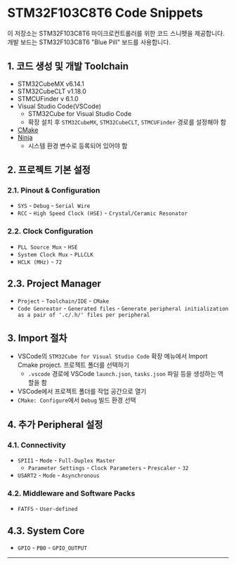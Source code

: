 # STM32F103C8T6 Code Snippets

이 저장소는 STM32F103C8T6 마이크로컨트롤러를 위한 코드 스니펫을 제공합니다. 개발 보드는 STM32F103C8T6 "Blue Pill" 보드를 사용합니다.

## 1. 코드 생성 및 개발 Toolchain

- STM32CubeMX v6.14.1
- STM32CubeCLT v1.18.0
- STMCUFinder v 6.1.0
- Visual Studio Code(VSCode)
  - STM32Cube for Visual Studio Code
  - 확장 설치 후 `STM32CubeMX`, `STM32CubeCLT`, `STMCUFinder` 경로를 설정해야 함
- [CMake](https://cmake.org/download/)
- [Ninja](https://github.com/ninja-build/ninja/releases)
  - 시스템 환경 변수로 등록되어 있어야 함

## 2. 프로젝트 기본 설정

### 2.1. Pinout & Configuration

- `SYS` - `Debug` - `Serial Wire`
- `RCC` - `High Speed Clock (HSE)` - `Crystal/Ceramic Resonator`

### 2.2. Clock Configuration

- `PLL Source Mux` - `HSE`
- `System Clock Mux` - `PLLCLK`
- `HCLK (MHz)` - `72`

## 2.3. Project Manager

- `Project` - `Toolchain/IDE` - `CMake`
- `Code Genreator` - `Generated files` - `Generate peripheral initialization as a pair of '.c/.h/' files per peripheral`

## 3. Import 절차

- VSCode의 `STM32Cube for Visual Studio Code` 확장 메뉴에서 Import Cmake project. 프로젝트 폴더를 선택하기
  - `.vscode` 경로에 VSCode `launch.json`, `tasks.json` 파일 등을 생성하는 역할을 함
- VSCode에서 프로젝트 폴더를 작업 공간으로 열기
- `CMake: Configure`에서 `Debug` 빌드 환경 선택

## 4. 추가 Peripheral 설정

### 4.1. Connectivity

- `SPII1` - `Mode` - `Full-Duplex Master`
  - `Parameter Settings` - `Clock Parameters` - `Prescaler` - `32`
- `USART2` - `Mode` - `Asynchronous`

### 4.2. Middleware and Software Packs

- `FATFS` - `User-defined`

## 4.3. System Core

- `GPIO` - `PB0` - `GPIO_OUTPUT`

---
